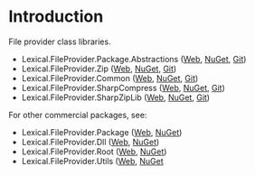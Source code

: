 ﻿# Introduction
File provider class libraries.
* Lexical.FileProvider.Package.Abstractions ([Web](http://lexical.fi/FileProvider/docs/Package/index.html), [NuGet](https://www.nuget.org/packages/Lexical.FileProvider.Package.Abstractions/), [Git](https://github.com/tagcode/Lexical.FileProvider/Lexical.FileProvider.Package.Abstractions/))
* Lexical.FileProvider.Zip ([Web](http://lexical.fi/FileProvider/docs/Zip/index.html), [NuGet](https://www.nuget.org/packages/Lexical.FileProvider.Zip/), [Git](https://github.com/tagcode/Lexical.FileProvider/Lexical.FileProvider.Zip/))
* Lexical.FileProvider.Common ([Web](docs/Common/index.html), [NuGet](https://www.nuget.org/packages/Lexical.FileProvider.Common/), [Git](https://github.com/tagcode/Lexical.FileProvider/Lexical.FileProvider.Common/))
* Lexical.FileProvider.SharpCompress ([Web](http://lexical.fi/FileProvider/docs/SharpCompress/index.html), [NuGet](https://www.nuget.org/packages/Lexical.FileProvider.SharpCompress/), [Git](https://github.com/tagcode/Lexical.FileProvider/Lexical.FileProvider.SharpCompress/))
* Lexical.FileProvider.SharpZipLib ([Web](http://lexical.fi/FileProvider/docs/SharpZipLib/index.html), [NuGet](https://www.nuget.org/packages/Lexical.FileProvider.SharpZipLib/), [Git](https://github.com/tagcode/Lexical.FileProvider/Lexical.FileProvider.SharpZipLib/))

For other commercial packages, see:
* Lexical.FileProvider.Package ([Web](http://lexical.fi/sdk/FileProvider/docs/Package/index.html), [NuGet](https://www.nuget.org/packages/Lexical.FileProvider.Package/))
* Lexical.FileProvider.Dll ([Web](http://lexical.fi/sdk/FileProvider/docs/Dll/index.html), [NuGet](https://www.nuget.org/packages/Lexical.FileProvider.Dll/))
* Lexical.FileProvider.Root ([Web](http://lexical.fi/sdk/FileProvider/docs/root/index.html), [NuGet](https://www.nuget.org/packages/Lexical.FileProvider.Root/))
* Lexical.FileProvider.Utils ([Web](http://lexical.fi/sdk/FileProvider/docs/Utils/index.html), [NuGet](https://www.nuget.org/packages/Lexical.FileProvider.Utils/)
